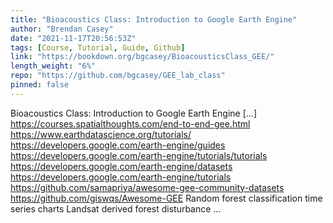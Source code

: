 ```yaml
---
title: "Bioacoustics Class: Introduction to Google Earth Engine"
author: "Brendan Casey"
date: "2021-11-17T20:56:53Z"
tags: [Course, Tutorial, Guide, Github]
link: "https://bookdown.org/bgcasey/BioacousticsClass_GEE/"
length_weight: "6%"
repo: "https://github.com/bgcasey/GEE_lab_class"
pinned: false
---
```


Bioacoustics Class: Introduction to Google Earth Engine [...] https://courses.spatialthoughts.com/end-to-end-gee.html https://www.earthdatascience.org/tutorials/ https://developers.google.com/earth-engine/guides https://developers.google.com/earth-engine/tutorials/tutorials https://developers.google.com/earth-engine/datasets https://developers.google.com/earth-engine/tutorials https://github.com/samapriya/awesome-gee-community-datasets https://github.com/giswqs/Awesome-GEE Random forest classification time series charts Landsat derived forest disturbance ...
